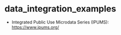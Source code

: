 # data_integration_examples

* Integrated Public Use Microdata Series (IPUMS): https://www.ipums.org/

